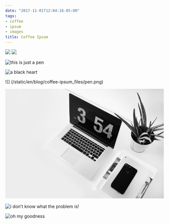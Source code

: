 ```yaml
---
date: "2017-11-01T12:04:16-05:00"
tags:
- coffee
- ipsum
- images
title: Coffee Ipsum
---
```

![](/blog/coffee-ipsum_files/Freediving-Tiger-Sharks-01.jpg)
![](/blog/coffee-ipsum_files/typewriter2.png)

![this is just a pen ](/blog/coffee-ipsum_files/pen.png)

![a black heart ](/blog/coffee-ipsum_files/blackheart.jpg)

![] (/static/en/blog/coffee-ipsum_files/pen.png) 

![](/static/img/workday.jpg)

![i don’t know what the problem is!](/blog/coffee-ipsum_files/workday.jpg)

![oh my goodness](/img/workday.jpg)



